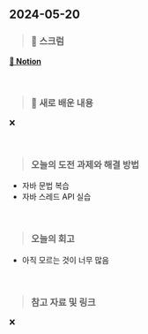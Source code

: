 ## 2024-05-20

> ### 📑 스크럼


  [__🔗 Notion__](https://www.notion.so/goorm/0600651523724a2b92ccde16d1d3451b?v=a455151e5eef4a54aff08e0af10ef1b9&pvs=4)


<br>

> ### 🤔 새로 배운 내용

❌

<br>

> ### 오늘의 도전 과제와 해결 방법

- 자바 문법 복습
- 자바 스레드 API 실습
    
<br>

> ### 오늘의 회고

- 아직 모르는 것이 너무 많음

<br>

> ### 참고 자료 및 링크

❌

